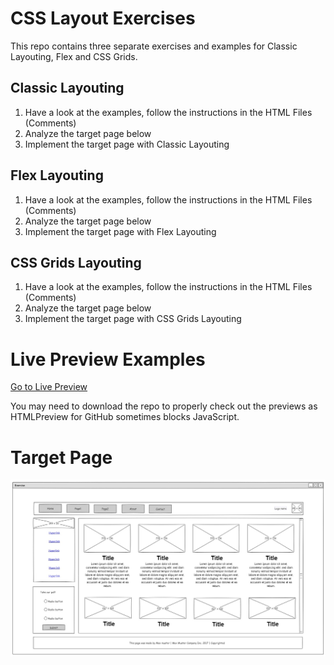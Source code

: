 # CSS Layout Exercises
This repo contains three separate exercises and examples for Classic Layouting, Flex and CSS Grids.

## Classic Layouting
1) Have a look at the examples, follow the instructions in the HTML Files (Comments)
2) Analyze the target page below
3) Implement the target page with Classic Layouting

## Flex Layouting
1) Have a look at the examples, follow the instructions in the HTML Files (Comments)
2) Analyze the target page below
3) Implement the target page with Flex Layouting

## CSS Grids Layouting
1) Have a look at the examples, follow the instructions in the HTML Files (Comments)
2) Analyze the target page below
3) Implement the target page with CSS Grids Layouting

# Live Preview Examples

[Go to Live Preview](http://htmlpreview.github.io/?https://raw.githubusercontent.com/itclub-oberland/it-club-css-layouts/master/index.html)

You may need to download the repo to properly check out the previews as HTMLPreview for GitHub sometimes blocks JavaScript.

# Target Page

![alt text](https://github.com/Zmote/it-club-css-layouts/blob/master/target_html.jpg "Taget Page")
